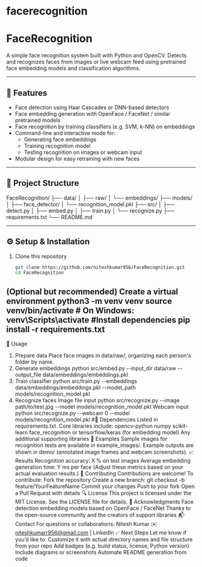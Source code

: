 # facerecognition
# FaceRecognition

A simple face recognition system built with Python and OpenCV. Detects and recognizes faces from images or live webcam feed using pretrained face embedding models and classification algorithms.

---

## 🚀 Features

- Face detection using Haar Cascades or DNN-based detectors  
- Face embedding generation with OpenFace / FaceNet / similar pretrained models  
- Face recognition by training classifiers (e.g. SVM, k-NN) on embeddings  
- Command-line and interactive mode for:
  - Generating face embeddings
  - Training recognition model
  - Testing recognition on images or webcam input  
- Modular design for easy retraining with new faces

---

## 📁 Project Structure

FaceRecognition/
├── data/
│ ├── raw/
│ └── embeddings/
├── models/
│ ├── face_detector/
│ └── recognition_model.pkl
├── src/
│ ├── detect.py
│ ├── embed.py
│ ├── train.py
│ └── recognize.py
├── requirements.txt
└── README.md

---

## ⚙️ Setup & Installation

1. Clone this repository  
   ```bash
   git clone https://github.com/niteshkumar956/FaceRecognition.git
   cd FaceRecognition
(Optional but recommended) Create a virtual environment
python3 -m venv venv
source venv/bin/activate  # On Windows: venv\Scripts\activate
#Install dependencies
pip install -r requirements.txt
---
🧠 Usage
1. Prepare data
Place face images in data/raw/, organizing each person's folder by name.
2. Generate embeddings
python src/embed.py --input_dir data/raw --output_file data/embeddings/embeddings.pkl
3. Train classifier
python src/train.py --embeddings data/embeddings/embeddings.pkl --model_path models/recognition_model.pkl
4. Recognize faces
Image file input
python src/recognize.py --image path/to/test.jpg --model models/recognition_model.pkl
Webcam input
python src/recognize.py --webcam 0 --model models/recognition_model.pkl
#🧩 Dependencies
Listed in requirements.txt. Core libraries include:
opencv-python
numpy
scikit-learn
face_recognition or tensorflow/keras (for embedding model)
Any additional supporting libraries
📂 Examples
Sample images for recognition tests are available in example_images/.
Example outputs are shown in demo/ (annotated image frames and webcam screenshots).
📈 Results
Recognition accuracy: X % on test images
Average embedding generation time: Y ms per face
(Adjust these metrics based on your actual evaluation results.)
📝 Contributing
Contributions are welcome! To contribute:
Fork the repository
Create a new branch: git checkout -b feature/YourFeatureName
Commit your changes
Push to your fork
Open a Pull Request with details
🔍 License
This project is licensed under the MIT License. See the LICENSE file for details.
🙏 Acknowledgments
Face detection embedding models based on OpenFace / FaceNet
Thanks to the open-source community and the creators of support libraries
📬 Contact
For questions or collaborations:
Nitesh Kumar
✉️ niteshkumarr956@gmail.com | LinkedIn
✅ Next Steps
Let me know if you’d like to:
Customize it with actual directory names and file structure from your repo
Add badges (e.g. build status, license, Python version)
Include diagrams or screenshots
Automate README generation from code
